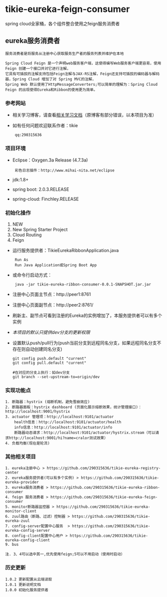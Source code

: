 # tikie-eureka-feign-consumer
spring cloud全家桶，各个组件整合使用之feign服务消费者

## eureka服务消费者

    服务消费者是将服务从注册中心获取服务生产者的服务列表并维护在本地

    Spring Cloud Feign 是一个声明web服务客户端，这使得编写Web服务客户端更容易，使用Feign 创建一个接口并对它进行注解，
    它具有可插拔的注解支持包括Feign注解与JAX-RS注解，Feign还支持可插拔的编码器与解码器，Spring Cloud 增加了对 Spring MVC的注解，
    Spring Web 默认使用了HttpMessageConverters;可以简单的理解为：Spring Cloud Feign 的出现使得Eureka和Ribbon的使用更为简单。

### 参考网站
 + 相关学习博客，请查看[相关学习文档](http://www.cnblogs.com/cralor/p/9228678.html "spring boot 2.0.3+spring cloud （Finchley）3、声明式调用Feign")（原博客有部分错误，以本项目为准）
 + 如有任何问题欢迎联系作者：tikie
 
        qq:290315636
    
### 项目环境
 - Eclipse：Oxygen.3a Release (4.7.3a)
 
        彩色日志插件：http://www.mihai-nita.net/eclipse
 - jdk:1.8+
 - spring boot: 2.0.3.RELEASE
 - spring-cloud: Finchley.RELEASE

### 初始化操作
 1. NEW
 2. New Spring Starter Project
 3. Cloud Routing
 4. Feign
 
 + 运行服务提供者：TikieEurekaRibbonApplication.java
    
        Run As
        Run Java Application或Spring Boot App
 + 或命令行启动方式：
 
        java -jar tikie-eureka-ribbon-consumer-0.0.1-SNAPSHOT.jar.jar
 + 注册中心页面主节点：http://peer1:8761
 + 注册中心页面副节点：http://peer2:8761/
 + 刷新主、副节点可看到注册的Eureka的实例增加了，本服务提供者可以有多个实例
 
 + *本项目的默认只提供dev分支的更新权限*
 
 + 设置默认push/pull行为(push当前分支到远程同名分支，如果远程同名分支不存在则自动创建同名分支)
    
       git config push.default "current"
       git config pull.default "current"
       
       #在对应的分支上执行：如dev分支
       git branch --set-upstream-to=origin/dev
 
### 实现功能点

    1. 断路器：hystrix (熔断机制，避免雪崩效应)
    2. 断路器面板：hystrix dashboard (页面化展示熔断效果，统计管理接口)：http://localhost:9001/hystrix
    3. actuator 管理项：http://localhost:9101/actuator
        health信息：http://localhost:9101/actuator/health
        info信息：http://localhost:9101/actuator/info
        断路器动态请求：http://localhost:9101/actuator/hystrix.stream（可以请求http://localhost:9001/hi?name=cralor测试效果）
    4. 负载均衡(现在是轮流)
 
### 其他相关项目
    1. eureka注册中心 > https://github.com/290315636/tikie-eureka-registry-center
    2. eureka服务提供者(可以有多个实例) > https://github.com/290315636/tikie-eureka-provider
    3. eureka服务消费者 > https://github.com/290315636/tikie-eureka-ribbon-consumer
    4. feign 服务消费者 > https://github.com/290315636/tikie-eureka-feign-consumer
    5. monitor断路器监控器 > https://github.com/290315636/tikie-eureka-monitor-client
    6. zuul路由（断路、过滤）控制器 > https://github.com/290315636/tikie-eureka-zuul
    7. config-server配置中心服务  > https://github.com/290315636/tikie-eureka-config-server
    8. config-client配置中心用户 > https://github.com/290315636/tikie-eureka-config-client
    9. bus
    
    注. 3、4可以选中其一,优先使用feign;5可以不用启动（使用时启动）
### 历史更新

    1.0.2 更新配置从云端读取
    1.0.1 更新说明文档
    1.0.0 初始化服务提供者